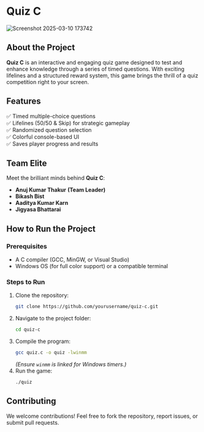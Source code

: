 # **Quiz C**  

![Screenshot 2025-03-10 173742](https://github.com/user-attachments/assets/4d54f787-4f0e-4f08-9f03-3442164d336a)


## **About the Project**  
**Quiz C** is an interactive and engaging quiz game designed to test and enhance knowledge through a series of timed questions. With exciting lifelines and a structured reward system, this game brings the thrill of a quiz competition right to your screen.  

## **Features**  
✅ Timed multiple-choice questions  
✅ Lifelines (50/50 & Skip) for strategic gameplay  
✅ Randomized question selection  
✅ Colorful console-based UI  
✅ Saves player progress and results  

## **Team Elite**  
Meet the brilliant minds behind **Quiz C**:  
- **Anuj Kumar Thakur**  **(Team Leader)**
- **Bikash Bist**  
- **Aaditya Kumar Karn**  
- **Jigyasa Bhattarai**  

## **How to Run the Project**  
### **Prerequisites**  
- A C compiler (GCC, MinGW, or Visual Studio)  
- Windows OS (for full color support) or a compatible terminal  

### **Steps to Run**  
1. Clone the repository:  
   ```bash
   git clone https://github.com/yourusername/quiz-c.git
   ```  
2. Navigate to the project folder:  
   ```bash
   cd quiz-c
   ```  
3. Compile the program:  
   ```bash
   gcc quiz.c -o quiz -lwinmm  
   ```  
   *(Ensure `winmm` is linked for Windows timers.)*  
4. Run the game:  
   ```bash
   ./quiz
   ```  

## **Contributing**  
We welcome contributions! Feel free to fork the repository, report issues, or submit pull requests.  
